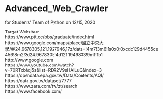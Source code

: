 # Advanced_Web_Crawler
 for Students' Team of Python on 12/15, 2020
<p>Target Websites:<br>
https://www.ptt.cc/bbs/graduate/index.html <br>
https://www.google.com/maps/place/國立中央大學/@24.9678305,121.1927946,17z/data=!4m7!3m6!1s0x0:0xcdc129d4455ce456!8m2!3d24.9678305!4d121.1949833!9m1!1b1 <br>
http://www.google.com <br>
https://www.youtube.com/watch?v=70RTxbhqj5s&list=RDR2V9sHAlLuQ&index=3 <br>
https://opendata.epa.gov.tw/Data/Contents/AQI/ <br>
https://data.gov.tw/dataset/7777 <br>
https://www.zara.com/tw/zt/search <br>
https://www.facebook.com/ <br>
